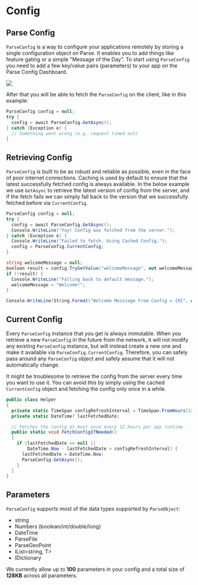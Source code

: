 # Config

## Parse Config

`ParseConfig` is a way to configure your applications remotely by storing a single configuration object on Parse. It enables you to add things like feature gating or a simple "Message of the Day". To start using `ParseConfig` you need to add a few key/value pairs (parameters) to your app on the Parse Config Dashboard.

![](/images/docs/config_editor.png)

After that you will be able to fetch the `ParseConfig` on the client, like in this example:

```csharp
ParseConfig config = null;
try {
  config = await ParseConfig.GetAsync();
} catch (Exception e) {
  // Something went wrong (e.g. request timed out)
}
```

## Retrieving Config

`ParseConfig` is built to be as robust and reliable as possible, even in the face of poor internet connections. Caching is used by default to ensure that the latest successfully fetched config is always available. In the below example we use `GetAsync` to retrieve the latest version of config from the server, and if the fetch fails we can simply fall back to the version that we successfully fetched before via `CurrentConfig`.

```csharp
ParseConfig config = null;
try {
  config = await ParseConfig.GetAsync();
  Console.WriteLine("Yay! Config was fetched from the server.");
} catch (Exception e) {
  Console.WriteLine("Failed to fetch. Using Cached Config.");
  config = ParseConfig.CurrentConfig;
}

string welcomeMessage = null;
boolean result = config.TryGetValue("welcomeMessage", out welcomeMessage);
if (!result) {
  Console.WriteLine("Falling back to default message.");
  welcomeMessage = "Welcome!";
}

Console.WriteLine(String.Format("Welcome Messsage From Config = {0}", welcomeMessage));
```

## Current Config

Every `ParseConfig` instance that you get is always immutable. When you retrieve a new `ParseConfig` in the future from the network, it will not modify any existing `ParseConfig` instance, but will instead create a new one and make it available via `ParseConfig.CurrentConfig`. Therefore, you can safely pass around any `ParseConfig` object and safely assume that it will not automatically change.

It might be troublesome to retrieve the config from the server every time you want to use it. You can avoid this by simply using the cached `CurrentConfig` object and fetching the config only once in a while.

```csharp
public class Helper
{
  private static TimeSpan configRefreshInterval = TimeSpan.FromHours(12);
  private static DateTime? lastFetchedDate;

  // Fetches the config at most once every 12 hours per app runtime
  public static void FetchConfigIfNeeded()
  {
    if (lastFetchedDate == null ||
        DateTime.Now - lastFetchedDate > configRefreshInterval) {
      lastFetchedDate = DateTime.Now;
      ParseConfig.GetAsync();
    }
  }
}
```

## Parameters

`ParseConfig`  supports most of the data types supported by `ParseObject`:

*   string
*   Numbers (boolean/int/double/long)
*   DateTime
*   ParseFile
*   ParseGeoPoint
*   IList<string, T>
*   IDictionary<T>

We currently allow up to **100** parameters in your config and a total size of **128KB** across all parameters.
